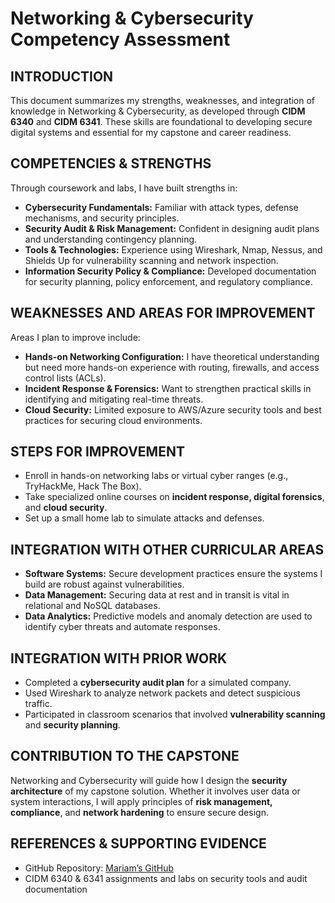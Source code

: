 # Networking & Cybersecurity Competency Assessment

## INTRODUCTION
This document summarizes my strengths, weaknesses, and integration of knowledge in Networking & Cybersecurity, as developed through **CIDM 6340** and **CIDM 6341**. These skills are foundational to developing secure digital systems and essential for my capstone and career readiness.

## COMPETENCIES & STRENGTHS
Through coursework and labs, I have built strengths in:

- **Cybersecurity Fundamentals:** Familiar with attack types, defense mechanisms, and security principles.
- **Security Audit & Risk Management:** Confident in designing audit plans and understanding contingency planning.
- **Tools & Technologies:** Experience using Wireshark, Nmap, Nessus, and Shields Up for vulnerability scanning and network inspection.
- **Information Security Policy & Compliance:** Developed documentation for security planning, policy enforcement, and regulatory compliance.

## WEAKNESSES AND AREAS FOR IMPROVEMENT
Areas I plan to improve include:

- **Hands-on Networking Configuration:** I have theoretical understanding but need more hands-on experience with routing, firewalls, and access control lists (ACLs).
- **Incident Response & Forensics:** Want to strengthen practical skills in identifying and mitigating real-time threats.
- **Cloud Security:** Limited exposure to AWS/Azure security tools and best practices for securing cloud environments.

## STEPS FOR IMPROVEMENT
- Enroll in hands-on networking labs or virtual cyber ranges (e.g., TryHackMe, Hack The Box).
- Take specialized online courses on **incident response, digital forensics**, and **cloud security**.
- Set up a small home lab to simulate attacks and defenses.

## INTEGRATION WITH OTHER CURRICULAR AREAS
- **Software Systems:** Secure development practices ensure the systems I build are robust against vulnerabilities.
- **Data Management:** Securing data at rest and in transit is vital in relational and NoSQL databases.
- **Data Analytics:** Predictive models and anomaly detection are used to identify cyber threats and automate responses.

## INTEGRATION WITH PRIOR WORK
- Completed a **cybersecurity audit plan** for a simulated company.
- Used Wireshark to analyze network packets and detect suspicious traffic.
- Participated in classroom scenarios that involved **vulnerability scanning** and **security planning**.

## CONTRIBUTION TO THE CAPSTONE
Networking and Cybersecurity will guide how I design the **security architecture** of my capstone solution. Whether it involves user data or system interactions, I will apply principles of **risk management, compliance**, and **network hardening** to ensure secure design.

## REFERENCES & SUPPORTING EVIDENCE
- GitHub Repository: [Mariam’s GitHub](https://github.com/MariamAdegbindin/MAdegbindin.git)
- CIDM 6340 & 6341 assignments and labs on security tools and audit documentation


